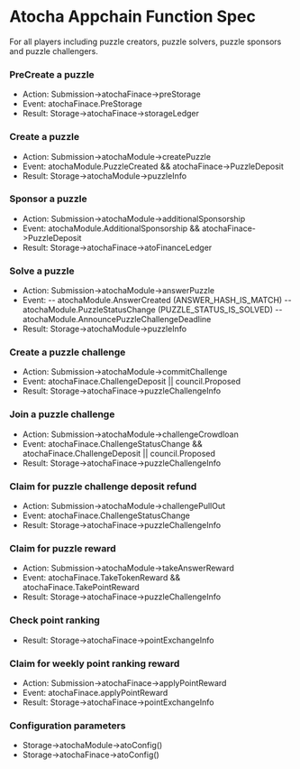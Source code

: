 # Atocha Appchain Function Spec
For all players including puzzle creators, puzzle solvers, puzzle sponsors and puzzle challengers. 

### PreCreate a puzzle
- Action: Submission->atochaFinace->preStorage
- Event: atochaFinace.PreStorage
- Result: Storage->atochaFinace->storageLedger

### Create a puzzle
- Action: Submission->atochaModule->createPuzzle
- Event: atochaModule.PuzzleCreated && atochaFinace->PuzzleDeposit
- Result: Storage->atochaModule->puzzleInfo

### Sponsor a puzzle
- Action: Submission->atochaModule->additionalSponsorship
- Event: atochaModule.AdditionalSponsorship && atochaFinace->PuzzleDeposit
- Result: Storage->atochaFinace->atoFinanceLedger

### Solve a puzzle
- Action: Submission->atochaModule->answerPuzzle
- Event: 
-- atochaModule.AnswerCreated (ANSWER_HASH_IS_MATCH) 
-- atochaModule.PuzzleStatusChange (PUZZLE_STATUS_IS_SOLVED)
-- atochaModule.AnnouncePuzzleChallengeDeadline
- Result: Storage->atochaModule->puzzleInfo

### Create a puzzle challenge
- Action: Submission->atochaModule->commitChallenge
- Event: atochaFinace.ChallengeDeposit || council.Proposed
- Result: Storage->atochaFinace->puzzleChallengeInfo

### Join a puzzle challenge
- Action: Submission->atochaModule->challengeCrowdloan
- Event: atochaFinace.ChallengeStatusChange && atochaFinace.ChallengeDeposit || council.Proposed
- Result: Storage->atochaFinace->puzzleChallengeInfo

### Claim for puzzle challenge deposit refund
- Action: Submission->atochaModule->challengePullOut
- Event: atochaFinace.ChallengeStatusChange
- Result: Storage->atochaFinace->puzzleChallengeInfo

### Claim for puzzle reward
- Action: Submission->atochaModule->takeAnswerReward
- Event: atochaFinace.TakeTokenReward && atochaFinace.TakePointReward
- Result: Storage->atochaFinace->puzzleChallengeInfo

### Check point ranking
- Result: Storage->atochaFinace->pointExchangeInfo

### Claim for weekly point ranking reward
- Action: Submission->atochaFinace->applyPointReward
- Event: atochaFinace.applyPointReward
- Result: Storage->atochaFinace->pointExchangeInfo

### Configuration parameters
- Storage->atochaModule->atoConfig()
- Storage->atochaFinace->atoConfig()
